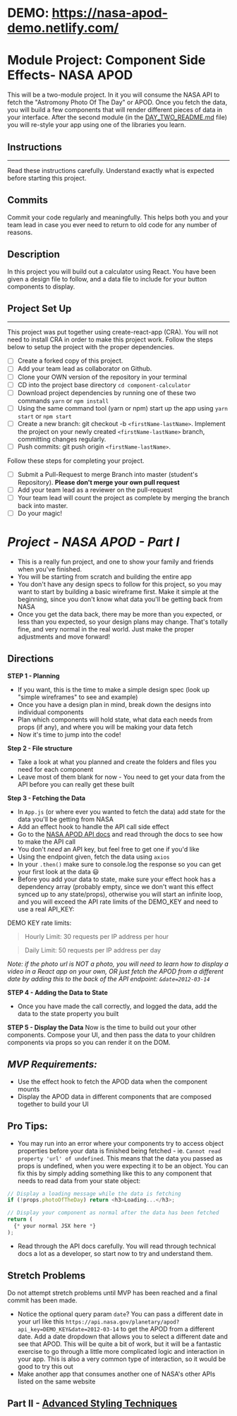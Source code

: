 # DEMO: https://nasa-apod-demo.netlify.com/

# Module Project: Component Side Effects- NASA APOD

This will be a two-module project. In it you will consume the NASA API to fetch the "Astromony Photo Of The Day" or APOD. Once you fetch the data, you will build a few components that will render different pieces of data in your interface. After the second module (in the [DAY_TWO_README.md](DAY_TWO_README.md) file) you will re-style your app using one of the libraries you learn.

## Instructions

---

Read these instructions carefully. Understand exactly what is expected before starting this project.

## Commits

Commit your code regularly and meaningfully. This helps both you and your team lead in case you ever need to return to old code for any number of reasons.

## Description

In this project you will build out a calculator using React. You have been given a design file to follow, and a data file to include for your button components to display.

## Project Set Up

---

This project was put together using create-react-app (CRA). You will not need to install CRA in order to make this project work. Follow the steps below to setup the project with the proper dependencies.

- [ ] Create a forked copy of this project.
- [ ] Add your team lead as collaborator on Github.
- [ ] Clone your OWN version of the repository in your terminal
- [ ] CD into the project base directory `cd component-calculator`
- [ ] Download project dependencies by running one of these two commands `yarn` or `npm install`
- [ ] Using the same command tool (yarn or npm) start up the app using `yarn start` or `npm start`
- [ ] Create a new branch: git checkout -b `<firstName-lastName>`.
      Implement the project on your newly created `<firstName-lastName>` branch, committing changes regularly.
- [ ] Push commits: git push origin `<firstName-lastName>`.

Follow these steps for completing your project.

- [ ] Submit a Pull-Request to merge Branch into master (student's Repository). **Please don't merge your own pull request**
- [ ] Add your team lead as a reviewer on the pull-request
- [ ] Your team lead will count the project as complete by merging the branch back into master.
- [ ] Do your magic!

# _Project - NASA APOD - Part I_

- This is a really fun project, and one to show your family and friends when you've finished.
- You will be starting from scratch and building the entire app
- You don't have any design specs to follow for this project, so you may want to start by building a basic wireframe first. Make it simple at the beginning, since you don't know what data you'll be getting back from NASA
- Once you get the data back, there may be more than you expected, or less than you expected, so your design plans may change. That's totally fine, and very normal in the real world. Just make the proper adjustments and move forward!

## Directions

**STEP 1 - Planning**

- If you want, this is the time to make a simple design spec (look up "simple wireframes" to see and example)
- Once you have a design plan in mind, break down the designs into individual components
- Plan which components will hold state, what data each needs from props (if any), and where you will be making your data fetch
- Now it's time to jump into the code!

**Step 2 - File structure**

- Take a look at what you planned and create the folders and files you need for each component
- Leave most of them blank for now - You need to get your data from the API before you can really get these built

**Step 3 - Fetching the Data**

- In `App.js` (or where ever you wanted to fetch the data) add state for the data you'll be getting from NASA
- Add an effect hook to handle the API call side effect
- Go to the [NASA APOD API docs](https://api.nasa.gov/api.html#apod) and read through the docs to see how to make the API call
- You don't _need_ an API key, but feel free to get one if you'd like
- Using the endpoint given, fetch the data using `axios`
- In your `.then()` make sure to console.log the response so you can get your first look at the data 😃
- Before you add your data to state, make sure your effect hook has a dependency array (probably empty, since we don't want this effect synced up to any state/props), otherwise you will start an infinite loop, and you will exceed the API rate limits of the DEMO_KEY and need to use a real API_KEY:

DEMO KEY rate limits:

> Hourly Limit: 30 requests per IP address per hour

> Daily Limit: 50 requests per IP address per day

_Note: if the photo url is NOT a photo, you will need to learn how to display a video in a React app on your own, OR just fetch the APOD from a different date by adding this to the back of the API endpoint: `&date=2012-03-14`_

**STEP 4 - Adding the Data to State**

- Once you have made the call correctly, and logged the data, add the data to the state property you built

**STEP 5 - Display the Data**
Now is the time to build out your other components. Compose your UI, and then pass the data to your children components via props so you can render it on the DOM.

## _MVP Requirements:_

- Use the effect hook to fetch the APOD data when the component mounts
- Display the APOD data in different components that are composed together to build your UI

## Pro Tips:

- You may run into an error where your components try to access object properties before your data is finished being fetched - ie. `Cannot read property 'url' of undefined`. This means that the data you passed as props is undefined, when you were expecting it to be an object. You can fix this by simply adding something like this to any component that needs to read data from your state object:

```js
// Display a loading message while the data is fetching
if (!props.photoOfTheDay) return <h3>Loading...</h3>;

// Display your component as normal after the data has been fetched
return (
  {* your normal JSX here *}
);
```

- Read through the API docs carefully. You will read through technical docs a lot as a developer, so start now to try and understand them.

## Stretch Problems

Do not attempt stretch problems until MVP has been reached and a final commit has been made.

- Notice the optional query param `date`? You can pass a different date in your url like this `https://api.nasa.gov/planetary/apod?api_key=DEMO_KEY&date=2012-03-14` to get the APOD from a different date. Add a date dropdown that allows you to select a different date and see that APOD. This will be quite a bit of work, but it will be a fantastic exercise to go through a little more complicated logic and interaction in your app. This is also a very common type of interaction, so it would be good to try this out
- Make another app that consumes another one of NASA's other APIs listed on the same website

## Part II - [Advanced Styling Techniques](DAY_TWO_README.md)

